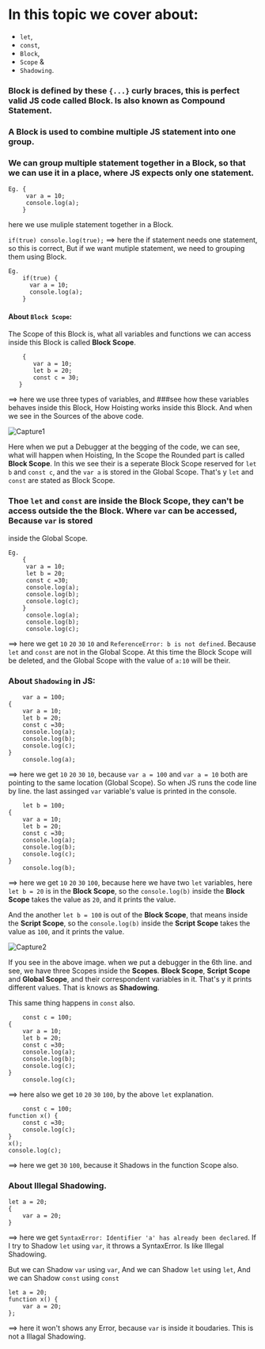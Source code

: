 # In this topic we cover about:
- `let`,
- `const`,
- `Block`,
- `Scope` &
- `Shadowing`.

### Block is defined by these `{...}` curly braces, this is perfect valid JS code called Block. Is also known as **Compound Statement**.
### A Block is used to combine multiple JS statement into one group.
### We can group multiple statement together in a **Block**, so that we can use it in a place, where JS expects only one statement.
```
Eg. {
     var a = 10;
     console.log(a);
    }
```
here we use muliple statement together in a Block.

`if(true) console.log(true);` ==> here the if statement needs one statement, so this is correct, But if we want mutiple statement, we need to grouping 
them using Block. 
```
Eg.
    if(true) {
      var a = 10;
      console.log(a); 
    }
```
#### About `Block Scope`:
 The Scope of this Block is, what all variables and functions we can access inside this Block is called **Block Scope**.
 ```
     {
        var a = 10;
        let b = 20;
        const c = 30;
    }
 ```
 ==> here we use three types of variables, and 
 ###see how these variables behaves inside this Block, How Hoisting works inside this Block. And when we see in the Sources of the above code.
 
 ![Capture1](https://user-images.githubusercontent.com/83916278/183265948-52dd9a8d-c87f-4f6b-b7e8-f690d4f25c4c.JPG)

Here when we put a Debugger at the begging of the code, we can see, what will happen when Hoisting, In the Scope the Rounded part is called **Block Scope**.
In this we see their is a seperate Block Scope reserved for `let b` and `const c`, and the `var a` is stored in the Global Scope. That's y `let` and `const`
are stated as Block Scope.

### Thoe `let` and `const` are inside the Block Scope, they can't be access outside the the Block. Where `var` can be accessed, Because `var` is stored 
inside the Global Scope.

```
Eg.
    {
     var a = 10;
     let b = 20;
     const c =30; 
     console.log(a);
     console.log(b);
     console.log(c);
    }
     console.log(a);
     console.log(b);
     console.log(c);
```
==> here we get `10` `20` `30` `10` and `ReferenceError: b is not defined`. Because `let` and `const` are not in the Global Scope. 
At this time the Block Scope will be deleted, and the Global Scope with the value of `a:10` will be their.

### About `Shadowing` in JS:

```
    var a = 100;
{
    var a = 10;
    let b = 20;
    const c =30; 
    console.log(a);
    console.log(b);
    console.log(c);
}
    console.log(a);
```
==> here we get `10` `20` `30` `10`, because `var a = 100` and `var a = 10` both are pointing to the same location (Global Scope). 
So when JS runs the code line by line. the last assinged `var` variable's value is printed in the console.

```
    let b = 100;
{
    var a = 10;
    let b = 20;
    const c =30; 
    console.log(a);
    console.log(b);
    console.log(c);
}
    console.log(b);
``` 
==> here we get `10` `20` `30` `100`, because here we have two `let` variables, here `let b = 20` is in the **Block Scope**, so 
the `console.log(b)` inside the **Block Scope** takes the value as `20`, and it prints the value. 

And the another `let b = 100` is out of the **Block Scope**, that means inside the **Script Scope**, so the `console.log(b)` 
inside the **Script Scope** takes the value as `100`, and it prints the value.

![Capture2](https://user-images.githubusercontent.com/83916278/183337891-5353f72d-2007-47b4-9ec3-f467c3c741bd.JPG)

If you see in the above image. when we put a debugger in the 6th line. and see, we have three Scopes inside the **Scopes**. 
**Block Scope**, **Script Scope** and **Global Scope**, and their correspondent variables in it. That's y it prints different
values. That is knows as **Shadowing**.

This same thing happens in `const` also.

```
    const c = 100;
{
    var a = 10;
    let b = 20;
    const c =30; 
    console.log(a);
    console.log(b);
    console.log(c);
}
    console.log(c);
```
==> here also we get `10` `20` `30` `100`, by the above `let` explanation.

```
    const c = 100;
function x() {
    const c =30;
    console.log(c);
}
x();
console.log(c);
```
==> here we get `30` `100`, because it Shadows in the function Scope also.

### About Illegal Shadowing.

```
let a = 20;
{
    var a = 20;
}
```
==> here we get `SyntaxError: Identifier 'a' has already been declared`.
If I try to Shadow `let` using `var`, it throws a SyntaxError. Is like Illegal Shadowing.

But we can Shadow `var` using `var`,
And we can Shadow `let` using `let`,
And we can Shadow `const` using `const`

```
let a = 20;
function x() {
    var a = 20;
};
```
==> here it won't shows any Error, because `var` is inside it boudaries. This is not a Illagal Shadowing.








